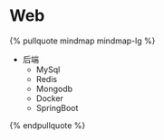 # Web

{% pullquote mindmap mindmap-lg %}

- 后端
    - MySql
    - Redis
    - Mongodb
    - Docker
    - SpringBoot

{% endpullquote %}